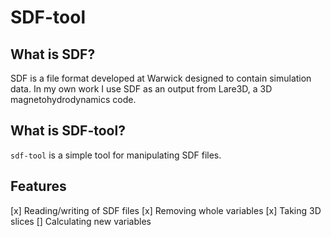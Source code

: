 # SDF-tool

## What is SDF?

SDF is a file format developed at Warwick designed to contain simulation data. In my own work I use SDF as an output from Lare3D, a 3D magnetohydrodynamics code.

## What is SDF-tool?

`sdf-tool` is a simple tool for manipulating SDF files.

## Features

[x] Reading/writing of SDF files
[x] Removing whole variables
[x] Taking 3D slices
[] Calculating new variables
